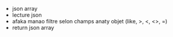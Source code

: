 - json array
- lecture json
- afaka manao filtre selon champs anaty objet (like, >, <, <>, =)
- return json array 